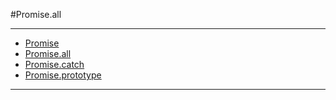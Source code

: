 #Promise.all

----

* [Promise](../Promise/Promise.md)
* [Promise.all](../Promise/Promise.all.md)
* [Promise.catch](../Promise/Promise.catch.md)
* [Promise.prototype](../Promise/Promise.prototype.md)

----

